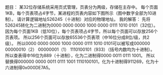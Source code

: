 题目：
某32位存储系统采用页式管理，页表分为两级，存储在主存中。
每个页面1KB，每个页表项占4字节，某进程的页表内容如下图所示（图中数字全部为10进制）。
请计算逻辑地址526245（十进制）对应的物理地址。
我的解答：
先将526245转化为二进制为0000 0000 0000 1000 0000 0111 1010 0101（32位）。
因为每个页面1KB（低10位），每个页表项占4字节，所以每个页面可以存放256个页表项。
所以256个页面可以存放65536个页表项（中16位分成8位/级，共2级）。
所以0000 0000 0000 1000 0000 0111 1010 0101可以被写成000000 00000010（2） 00000001（1） 1110100101（933）（括号内数均为十进制）。
所以查表得中16位为889（十进制），化为二进制得0000 0011 0111 1001。
所以替换得000000 0000 0011 0111 1001 1110100101，化为十进制得911269，化为十六进制得0x000DE7A5。